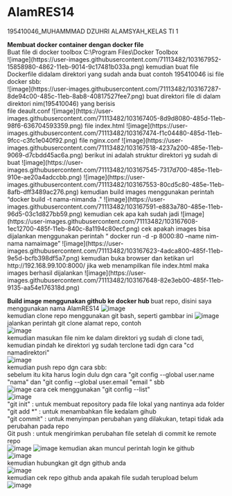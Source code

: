 # AlamRES14
195410046_MUHAMMMAD DZUHRI ALAMSYAH_KELAS TI 1<br>
<p><b>Membuat docker container dengan docker file</b>
<br>
Buat file di docker toolbox C:\Program Files\Docker Toolbox<br>
![image](https://user-images.githubusercontent.com/71113482/103167952-15858980-4862-11eb-9014-9c17481b033a.png)
kemudian buat file Dockerfile didalam direktori yang sudah anda buat contoh 195410046 isi file docker sbb:<br>
![image](https://user-images.githubusercontent.com/71113482/103167287-8de94c00-485c-11eb-8ab8-40817527fee7.png)
buat direktori file di dalam direktori nim(195410046) yang berisis</br>
file deault.conf
  ![image](https://user-images.githubusercontent.com/71113482/103167405-8d9d8080-485d-11eb-98f6-636704593359.png)
file index.html
![image](https://user-images.githubusercontent.com/71113482/103167474-f1c04480-485d-11eb-9fcc-c3fc1e040f92.png)
file nginx.conf
![image](https://user-images.githubusercontent.com/71113482/103167518-4237a200-485e-11eb-9069-d7cbdd45ac6a.png)
berikut ini adalah struktur direktori yg sudah di buat
![image](https://user-images.githubusercontent.com/71113482/103167545-7317d700-485e-11eb-910e-ae20a4adccbb.png)
![image](https://user-images.githubusercontent.com/71113482/103167553-80cd5c80-485e-11eb-8afb-dff3489ac276.png)
kemudian build images  menggunakan perintah “docker build -t nama-nimanda ."
![image](https://user-images.githubusercontent.com/71113482/103167591-e883a780-485e-11eb-96d5-03c1d827bb59.png)
kemudian cek apa kah sudah jadi
![image](https://user-images.githubusercontent.com/71113482/103167608-1ec12700-485f-11eb-840c-8a1194c80ecf.png)
cek apakah images bisa dijalankan menggunakan perintah “ docker run -d -p 8000:80 –name nim-nama namaimage”
![image](https://user-images.githubusercontent.com/71113482/103167623-4adca800-485f-11eb-9e5d-bcfb398df5a7.png)
kemudian buka browser dan ketikan url http://192.168.99.100:8000/ jika web menampilkan file index.html maka images berhasil dijalankan
![image](https://user-images.githubusercontent.com/71113482/103167648-82e3eb00-485f-11eb-9135-aa54e176318d.png)

<b>Build image menggunakan github ke docker hub </b>
buat repo, disini saya menggunakan nama AlamRES14
![image](https://user-images.githubusercontent.com/71113482/103167704-11586c80-4860-11eb-97cd-ed45dbac8baa.png)
<br>
kemudian clone repo menggunakan git bash, seperti gambbar ini
![image](https://user-images.githubusercontent.com/71113482/103167715-3351ef00-4860-11eb-980f-9c1898328c47.png)
<br>
jalankan perintah git clone alamat repo, contoh<br>
![image](https://user-images.githubusercontent.com/71113482/103167741-52508100-4860-11eb-8a96-19b74af7a1ef.png) <br>
kemudian masukan file nim ke dalam direktori yg sudah di clone tadi, kemudian pindah ke direktori yg sudah terclone tadi dgn cara "cd namadirektori"<br>
![image](https://user-images.githubusercontent.com/71113482/103168036-a9575580-4862-11eb-91e7-388e9c668f68.png)
<br/>
kemudian push repo dgn cara sbb:<br>
sebelum itu kita harus login dulu dgn cara "git config --global user.name "nama" dan "git config --global user.email "email " sbb<br>
![image](https://user-images.githubusercontent.com/71113482/103168122-2256ad00-4863-11eb-8fc1-673a3e90581f.png)
cara cek menggunakan "git config --list"<br>
![image](https://user-images.githubusercontent.com/71113482/103168136-34d0e680-4863-11eb-9ab2-e2322e907749.png) <br>
"git init" : untuk membuat repository pada file lokal yang nantinya ada folder <br>
"git add *" : untuk menambahkan file kedalam gihub<br>
"git commit" : untuk menyimpan perubahan yang dilakukan, tetapi tidak ada perubahan pada repo<br>
 Git push : untuk mengirimkan perubahan file setelah di commit ke remote repo<br>
 ![image](https://user-images.githubusercontent.com/71113482/103168226-f8ea5100-4863-11eb-8a77-6d6a39e68983.png)
![image](https://user-images.githubusercontent.com/71113482/103168231-fe479b80-4863-11eb-87d1-bcc907c38e00.png)
kemudian akan muncul perintah login ke github<br>
![image](https://user-images.githubusercontent.com/71113482/103168243-10c1d500-4864-11eb-9780-24e9672225f6.png)
<br>
kemudian hubungkan git dgn github anda<br>
![image](https://user-images.githubusercontent.com/71113482/103168258-2800c280-4864-11eb-99e1-55a70fcbfadb.png)
<br>
kemudian cek repo github anda apakah file sudah terupload belum<br>
![image](https://user-images.githubusercontent.com/71113482/103168283-4bc40880-4864-11eb-8789-3cf5e18946e6.png)


</p>
